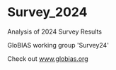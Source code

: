 # Survey_2024
Analysis of 2024 Survey Results

GloBIAS working group 'Survey24'

Check out www.globias.org
